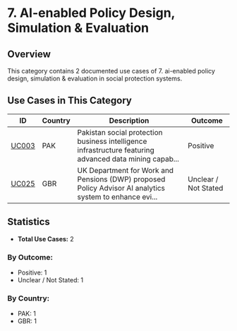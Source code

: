 # 7. AI-enabled Policy Design, Simulation & Evaluation

## Overview

This category contains 2 documented use cases of 7. ai-enabled policy design, simulation & evaluation in social protection systems.

## Use Cases in This Category

| ID | Country | Description | Outcome |
|----|---------|-------------|---------|
| [UC003](UC003.md) | PAK | Pakistan social protection business intelligence infrastructure featuring advanced data mining capab... | Positive |
| [UC025](UC025.md) | GBR | UK Department for Work and Pensions (DWP) proposed Policy Advisor AI analytics system to enhance evi... | Unclear / Not Stated |

## Statistics

- **Total Use Cases:** 2

### By Outcome:
- Positive: 1
- Unclear / Not Stated: 1

### By Country:
- PAK: 1
- GBR: 1
